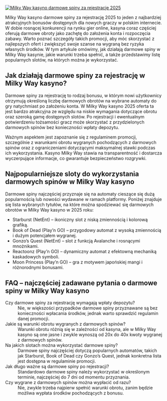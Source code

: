 [![Milky Way kasyno darmowe spiny za rejestrację 2025](https://123-caf.pages.dev/gitsignup.png)](https://vrmoo.ru/Bt82HjjY)

<p>Milky Way kasyno darmowe spiny za rejestrację 2025 to jeden z najbardziej atrakcyjnych bonusów dostępnych dla nowych graczy w polskim internecie. W dobie rosnącej konkurencji na rynku gier online, kasyna coraz częściej oferują darmowe obroty jako zachętę do założenia konta i rozpoczęcia zabawy. Warto poznać szczegóły takich promocji, aby móc skorzystać z najlepszych ofert i zwiększyć swoje szanse na wygraną bez ryzyka własnych środków. W tym artykule omówimy, jak działają darmowe spiny w Milky Way kasynie, jakie warunki trzeba spełnić, a także przedstawimy listę popularnych slotów, na których można je wykorzystać.</p>  <h2>Jak działają darmowe spiny za rejestrację w Milky Way kasyno?</h2> <p>Darmowe spiny za rejestrację to rodzaj bonusu, w którym nowi użytkownicy otrzymują określoną liczbę darmowych obrotów na wybrane automaty do gry natychmiast po założeniu konta. W Milky Way kasyno 2025 oferta ta jest bardzo atrakcyjna ze względu na niskie wymagania dotyczące obrotu oraz szeroką gamę dostępnych slotów. Po rejestracji i ewentualnym potwierdzeniu tożsamości gracz może skorzystać z przydzielonych darmowych spinów bez konieczności wpłaty depozytu.</p>  <p>Ważnym aspektem jest zapoznanie się z regulaminem promocji, szczególnie z warunkami obrotu wygranych pochodzących z darmowych spinów oraz z ograniczeniami dotyczącymi maksymalnej stawki podczas ich wykorzystania. Kasyno Milky Way stawia na transparentność i dostarcza wyczerpujące informacje, co gwarantuje bezpieczeństwo rozgrywki.</p>  <h2>Najpopularniejsze sloty do wykorzystania darmowych spinów w Milky Way kasyno</h2> <p>Darmowe spiny najczęściej przyznaje się na automaty cieszące się dużą popularnością lub nowości wydawane w ramach platformy. Poniżej znajduje się lista wybranych tytułów, na które można spodziewać się darmowych obrotów w Milky Way kasyno w 2025 roku:</p>  <ul> <li>Starburst (NetEnt) – ikoniczny slot z niską zmiennością i kolorową grafiką.</li> <li>Book of Dead (Play’n GO) – przygodowy automat z wysoką zmiennością i dużym potencjałem wygranej.</li> <li>Gonzo’s Quest (NetEnt) – slot z funkcją Avalanche i rosnącymi mnożnikami.</li> <li>Reactoonz (Play’n GO) – dynamiczny automat z efektowną mechaniką kaskadowych symboli.</li> <li>Moon Princess (Play’n GO) – gra z motywem japońskiej mangi i różnorodnymi bonusami.</li> </ul>  <h2>FAQ – najczęściej zadawane pytania o darmowe spiny w Milky Way kasyno</h2> <dl>   <dt>Czy darmowe spiny za rejestrację wymagają wpłaty depozytu?</dt>   <dd>Nie, w większości przypadków darmowe spiny przyznawane są bez konieczności wpłacania środków, jednak warto sprawdzić regulamin danej promocji.</dd>      <dt>Jakie są warunki obrotu wygranych z darmowych spinów?</dt>   <dd>Warunki obrotu różnią się w zależności od kasyna, ale w Milky Way kasyno są one jasne i zwykle wynoszą od 20x do 40x kwoty wygranej z darmowych spinów.</dd>      <dt>Na jakich slotach można wykorzystać darmowe spiny?</dt>   <dd>Darmowe spiny najczęściej dotyczą popularnych automatów, takich jak Starburst, Book of Dead czy Gonzo’s Quest, jednak konkretna lista jest dostępna w regulaminie promocji.</dd>      <dt>Jak długo ważne są darmowe spiny po rejestracji?</dt>   <dd>Standardowo darmowe spiny należy wykorzystać w określonym terminie, najczęściej do 7 dni od momentu przyznania.</dd>      <dt>Czy wygrane z darmowych spinów można wypłacić od razu?</dt>   <dd>Nie, zwykle trzeba najpierw spełnić warunki obrotu, zanim będzie możliwa wypłata środków pochodzących z bonusu.</dd> </dl>